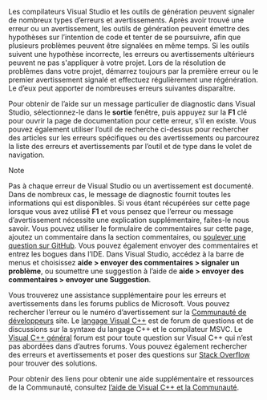 Les compilateurs Visual Studio et les outils de génération peuvent signaler de nombreux types d’erreurs et avertissements. Après avoir trouvé une erreur ou un avertissement, les outils de génération peuvent émettre des hypothèses sur l’intention de code et tenter de se poursuivre, afin que plusieurs problèmes peuvent être signalées en même temps. Si les outils suivent une hypothèse incorrecte, les erreurs ou avertissements ultérieurs peuvent ne pas s'appliquer à votre projet. Lors de la résolution de problèmes dans votre projet, démarrez toujours par la première erreur ou le premier avertissement signalé et effectuez régulièrement une régénération. Le d’eux peut apporter de nombreuses erreurs suivantes disparaître.

Pour obtenir de l’aide sur un message particulier de diagnostic dans Visual Studio, sélectionnez-le dans le **sortie** fenêtre, puis appuyez sur la **F1** clé pour ouvrir la page de documentation pour cette erreur, s’il en existe. Vous pouvez également utiliser l’outil de recherche ci-dessus pour rechercher des articles sur les erreurs spécifiques ou des avertissements ou parcourez la liste des erreurs et avertissements par l’outil et de type dans le volet de navigation.

> [!NOTE]
> Pas à chaque erreur de Visual Studio ou un avertissement est documenté. Dans de nombreux cas, le message de diagnostic fournit toutes les informations qui est disponibles. Si vous étant récupérées sur cette page lorsque vous avez utilisé **F1** et vous pensez que l’erreur ou message d’avertissement nécessite une explication supplémentaire, faites-le nous savoir. Vous pouvez utiliser le formulaire de commentaires sur cette page, ajoutez un commentaire dans la section commentaires, ou [soulever une question sur GitHub](https://github.com/MicrosoftDocs/cpp-docs/issues). Vous pouvez également envoyer des commentaires et entrez les bogues dans l’IDE. Dans Visual Studio, accédez à la barre de menus et choisissez **aide > envoyer des commentaires > signaler un problème**, ou soumettre une suggestion à l’aide de **aide > envoyer des commentaires > envoyer une Suggestion**.

Vous trouverez une assistance supplémentaire pour les erreurs et avertissements dans les forums publics de Microsoft. Vous pouvez rechercher l’erreur ou le numéro d’avertissement sur la [Communauté de développeurs](https://go.microsoft.com/fwlink/p/?linkid=820594) site. Le [langage Visual C++](http://go.microsoft.com/fwlink/p/?linkid=158195) est de forum de questions et de discussions sur la syntaxe du langage C++ et le compilateur MSVC. Le [Visual C++ général](http://go.microsoft.com/fwlink/p/?linkid=158194) forum est pour toute question sur Visual C++ qui n’est pas abordées dans d’autres forums. Vous pouvez également rechercher des erreurs et avertissements et poser des questions sur [Stack Overflow](http://stackoverflow.com/) pour trouver des solutions.

Pour obtenir des liens pour obtenir une aide supplémentaire et ressources de la Communauté, consultez [l’aide de Visual C++ et la Communauté](../../visual-cpp-help-and-community.md).